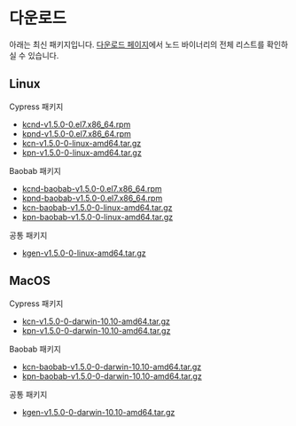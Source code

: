 # 다운로드<a id="download"></a>

아래는 최신 패키지입니다. [다운로드 페이지](../../download/README.md)에서 노드 바이너리의 전체 리스트를 확인하실 수 있습니다.

## Linux <a id="linux"></a>

Cypress 패키지
- [kcnd-v1.5.0-0.el7.x86_64.rpm](http://packages.klaytn.net/klaytn/v1.5.0/kcnd-v1.5.0-0.el7.x86_64.rpm)
- [kpnd-v1.5.0-0.el7.x86_64.rpm](http://packages.klaytn.net/klaytn/v1.5.0/kpnd-v1.5.0-0.el7.x86_64.rpm)
- [kcn-v1.5.0-0-linux-amd64.tar.gz](http://packages.klaytn.net/klaytn/v1.5.0/kcn-v1.5.0-0-linux-amd64.tar.gz)
- [kpn-v1.5.0-0-linux-amd64.tar.gz](http://packages.klaytn.net/klaytn/v1.5.0/kpn-v1.5.0-0-linux-amd64.tar.gz)

Baobab 패키지
- [kcnd-baobab-v1.5.0-0.el7.x86_64.rpm](http://packages.klaytn.net/klaytn/v1.5.0/kcnd-baobab-v1.5.0-0.el7.x86_64.rpm)
- [kpnd-baobab-v1.5.0-0.el7.x86_64.rpm](http://packages.klaytn.net/klaytn/v1.5.0/kpnd-baobab-v1.5.0-0.el7.x86_64.rpm)
- [kcn-baobab-v1.5.0-0-linux-amd64.tar.gz](http://packages.klaytn.net/klaytn/v1.5.0/kcn-baobab-v1.5.0-0-linux-amd64.tar.gz)
- [kpn-baobab-v1.5.0-0-linux-amd64.tar.gz](http://packages.klaytn.net/klaytn/v1.5.0/kpn-baobab-v1.5.0-0-linux-amd64.tar.gz)

공통 패키지
- [kgen-v1.5.0-0-linux-amd64.tar.gz](http://packages.klaytn.net/klaytn/v1.5.0/kgen-v1.5.0-0-linux-amd64.tar.gz)


## MacOS <a id="macos"></a>

Cypress 패키지
- [kcn-v1.5.0-0-darwin-10.10-amd64.tar.gz](http://packages.klaytn.net/klaytn/v1.5.0/kcn-v1.5.0-0-darwin-10.10-amd64.tar.gz)
- [kpn-v1.5.0-0-darwin-10.10-amd64.tar.gz](http://packages.klaytn.net/klaytn/v1.5.0/kpn-v1.5.0-0-darwin-10.10-amd64.tar.gz)

Baobab 패키지
- [kcn-baobab-v1.5.0-0-darwin-10.10-amd64.tar.gz](http://packages.klaytn.net/klaytn/v1.5.0/kcn-baobab-v1.5.0-0-darwin-10.10-amd64.tar.gz)
- [kpn-baobab-v1.5.0-0-darwin-10.10-amd64.tar.gz](http://packages.klaytn.net/klaytn/v1.5.0/kpn-baobab-v1.5.0-0-darwin-10.10-amd64.tar.gz)

공통 패키지
- [kgen-v1.5.0-0-darwin-10.10-amd64.tar.gz](http://packages.klaytn.net/klaytn/v1.5.0/kgen-v1.5.0-0-darwin-10.10-amd64.tar.gz)



